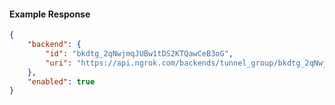 <!-- Code generated for API Clients. DO NOT EDIT. -->

#### Example Response

```json
{
	"backend": {
		"id": "bkdtg_2qNwjmqJUBw1tDS2KTQawCeB3oG",
		"uri": "https://api.ngrok.com/backends/tunnel_group/bkdtg_2qNwjmqJUBw1tDS2KTQawCeB3oG"
	},
	"enabled": true
}
```
